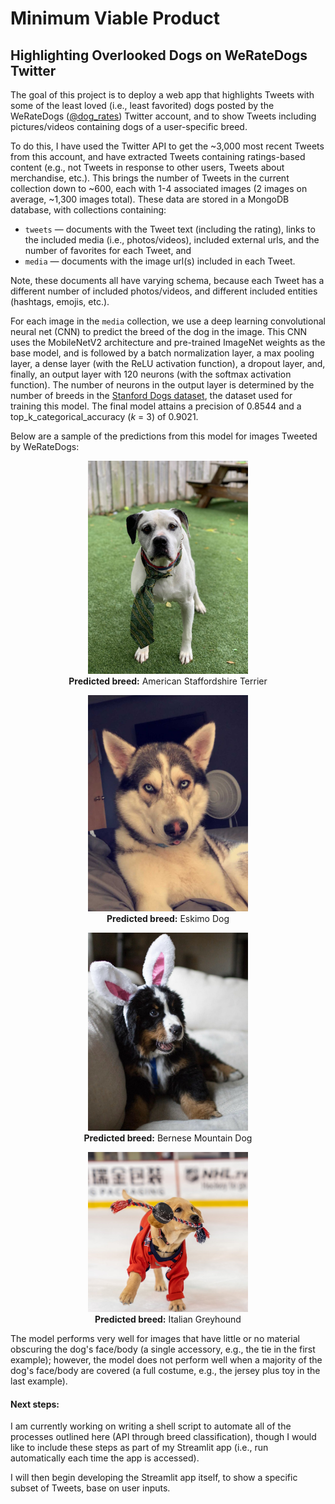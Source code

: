 # Minimum Viable Product
## Highlighting Overlooked Dogs on WeRateDogs Twitter


The goal of this project is to deploy a web app that highlights Tweets with some of the least loved (i.e., least favorited) dogs posted by the WeRateDogs ([@dog_rates](https://twitter.com/dog_rates)) Twitter account, and to show Tweets including pictures/videos containing dogs of a user-specific breed.

To do this, I have used the Twitter API to get the ~3,000 most recent Tweets from this account, and have extracted Tweets containing ratings-based content (e.g., not Tweets in response to other users, Tweets about merchandise, etc.). This brings the number of Tweets in the current collection down to ~600, each with 1-4 associated images (2 images on average, ~1,300 images total). These data are stored in a MongoDB database, with collections containing:
- `tweets` &mdash; documents with the Tweet text (including the rating), links to the included media (i.e., photos/videos), included external urls, and the number of favorites for each Tweet, and
- `media` &mdash; documents with the image url(s) included in each Tweet.

Note, these documents all have varying schema, because each Tweet has a different number of included photos/videos, and different included entities (hashtags, emojis, etc.).

For each image in the `media` collection, we use a deep learning convolutional neural net (CNN) to predict the breed of the dog in the image. This CNN uses the MobileNetV2 architecture and pre-trained ImageNet weights as the base model, and is followed by a batch normalization layer, a max pooling layer, a dense layer (with the ReLU activation function), a dropout layer, and, finally, an output layer with 120 neurons (with the softmax activation function). The number of neurons in the output layer is determined by the number of breeds in the [Stanford Dogs dataset](https://www.tensorflow.org/datasets/catalog/stanford_dogs), the dataset used for training this model. The final model attains a precision of 0.8544 and a top_k_categorical_accuracy (_k_ = 3) of 0.9021.


Below are a sample of the predictions from this model for images Tweeted by WeRateDogs:
<p float="left" align="center">
  <img src="https://github.com/hmlewis-astro/dogrates_tweet_engineering/blob/main/figures/american_staffordshire_terrier_example_pred.jpeg" width="256" /><br>
  <b>Predicted breed:</b> American Staffordshire Terrier
</p>

<p float="left" align="center">
  <img src="https://github.com/hmlewis-astro/dogrates_tweet_engineering/blob/main/figures/eskimo_dog_example_pred.jpeg" width="256" /><br>
  <b>Predicted breed:</b> Eskimo Dog
</p>

<p float="left" align="center">
  <img src="https://github.com/hmlewis-astro/dogrates_tweet_engineering/blob/main/figures/bernese_mountain_dog_example_pred.jpeg" width="256" /><br>
  <b>Predicted breed:</b> Bernese Mountain Dog
</p>

<p float="left" align="center">
  <img src="https://github.com/hmlewis-astro/dogrates_tweet_engineering/blob/main/figures/italian_greyhound_example_pred.jpeg" width="256" /><br>
  <b>Predicted breed:</b> Italian Greyhound
</p>

The model performs very well for images that have little or no material obscuring the dog's face/body (a single accessory, e.g., the tie in the first example); however, the model does not perform well when a majority of the dog's face/body are covered (a full costume, e.g., the jersey plus toy in the last example).

#### Next steps:
I am currently working on writing a shell script to automate all of the processes outlined here (API through breed classification), though I would like to include these steps as part of my Streamlit app (i.e., run automatically each time the app is accessed).

I will then begin developing the Streamlit app itself, to show a specific subset of Tweets, base on user inputs.
